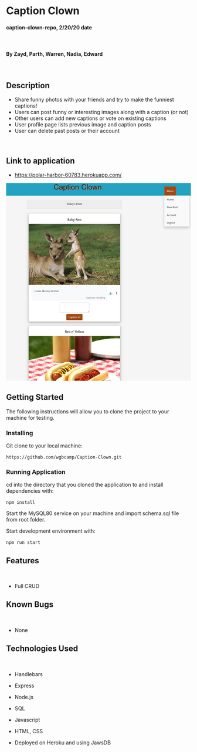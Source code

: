# Caption Clown

#### caption-clown-repo, 2/20/20 date
​
#### By Zayd, Parth, Warren, Nadia, Edward
​

## Description

- Share funny photos with your friends and try to make the funniest captions!
- Users can post funny or interesting images along with a caption (or not)
- Other users can add new captions or vote on existing captions
- User profile page lists previous image and caption posts
- User can delete past posts or their account

​

## Link to application
* https://polar-harbor-60783.herokuapp.com/

![Project image](/public/assets/sampleimg/captionclown.png)

## Getting Started
The following instructions will allow you to clone the project to your machine for testing.

### Installing 

Git clone to your local machine:

```
https://github.com/wgbcamp/Caption-Clown.git
```

### Running Application

cd into the directory that you cloned the application to and install dependencies with:

```
npm install
```

Start the MySQL80 service on your machine and import schema.sql file from root folder.

Start development environment with:

```
npm run start
```

## Features
​
*  Full CRUD

## Known Bugs
​
* None
​
## Technologies Used
​
* Handlebars

* Express

* Node.js

* SQL

* Javascript

* HTML, CSS

* Deployed on Heroku and using JawsDB
